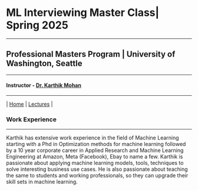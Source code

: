 # ML Interviewing Master Class| Spring 2025

***
 
## Professional Masters Program | University of Washington, Seattle 

***


#### Instructor - [Dr. Karthik Mohan](https://www.ece.uw.edu/people/karthik-mohan/)

***


| [Home](index.md)  | [Lectures](lectures.md)  |


### Work Experience 

*** 

Karthik has extensive work experience in the field of Machine Learning starting with a Phd in Optimization methods for machine learning
followed by a 10 year corporate career in Applied Research and Machine Learning Engineering at Amazon, Meta (Facebook), Ebay to name a few.
Karthik is passionate about applying machine learning models, tools, techniques to solve interesting business use cases. He is also passionate about teaching the same to students and working professionals, so they can upgrade their skill sets in machine learning.